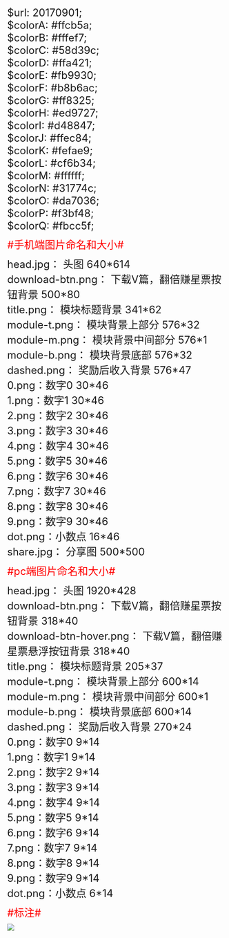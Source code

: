 <style>
	.div{
		font-size: 24px;
	}
	.div img{
		max-width: 100%;
	}
	.type{
		font-size: 24px;
		margin: 10px 0;
		color: red;
	}
</style>
<div class="div">$url: 20170901;</div>
<div class="div">$colorA: #ffcb5a;</div>
<div class="div">$colorB: #fffef7;</div>
<div class="div">$colorC: #58d39c;</div>
<div class="div">$colorD: #ffa421;</div>
<div class="div">$colorE: #fb9930;</div>
<div class="div">$colorF: #b8b6ac;</div>
<div class="div">$colorG: #ff8325;</div>
<div class="div">$colorH: #ed9727;</div>
<div class="div">$colorI: #d48847;</div>
<div class="div">$colorJ: #ffec84;</div>
<div class="div">$colorK: #fefae9;</div>
<div class="div">$colorL: #cf6b34;</div>
<div class="div">$colorM: #ffffff;</div>
<div class="div">$colorN: #31774c;</div>
<div class="div">$colorO: #da7036;</div>
<div class="div">$colorP: #f3bf48;</div>
<div class="div">$colorQ: #fbcc5f;</div>

<div class="type">#手机端图片命名和大小#</div>

<div class="div">head.jpg：	头图  640*614</div>
<div class="div">download-btn.png：	下载V篇，翻倍赚星票按钮背景	500*80</div>
<div class="div">title.png：	模块标题背景	341*62</div>
<div class="div">module-t.png：	模块背景上部分		576*32</div>
<div class="div">module-m.png：	模块背景中间部分		576*1</div>
<div class="div">module-b.png：	模块背景底部		576*32</div>
<div class="div">dashed.png：	奖励后收入背景	576*47</div>
<div class="div">0.png：数字0	30*46</div>
<div class="div">1.png：数字1	30*46</div>
<div class="div">2.png：数字2	30*46</div>
<div class="div">3.png：数字3	30*46</div>
<div class="div">4.png：数字4	30*46</div>
<div class="div">5.png：数字5	30*46</div>
<div class="div">6.png：数字6	30*46</div>
<div class="div">7.png：数字7	30*46</div>
<div class="div">8.png：数字8	30*46</div>
<div class="div">9.png：数字9	30*46</div>
<div class="div">dot.png：小数点	16*46</div>
<div class="div">share.jpg：	分享图	500*500</div>

<div class="type">#pc端图片命名和大小#</div>

<div class="div">head.jpg：	头图  1920*428</div>
<div class="div">download-btn.png：	下载V篇，翻倍赚星票按钮背景	318*40</div>
<div class="div">download-btn-hover.png：	下载V篇，翻倍赚星票悬浮按钮背景	318*40</div>
<div class="div">title.png：	模块标题背景	205*37</div>
<div class="div">module-t.png：	模块背景上部分		600*14</div>
<div class="div">module-m.png：	模块背景中间部分		600*1</div>
<div class="div">module-b.png：	模块背景底部		600*14</div>
<div class="div">dashed.png：	奖励后收入背景	270*24</div>
<div class="div">0.png：数字0	9*14</div>
<div class="div">1.png：数字1	9*14</div>
<div class="div">2.png：数字2	9*14</div>
<div class="div">3.png：数字3	9*14</div>
<div class="div">4.png：数字4	9*14</div>
<div class="div">5.png：数字5	9*14</div>
<div class="div">6.png：数字6	9*14</div>
<div class="div">7.png：数字7	9*14</div>
<div class="div">8.png：数字8	9*14</div>
<div class="div">9.png：数字9	9*14</div>
<div class="div">dot.png：小数点	6*14</div>

<div class="type">#标注#</div>
<div class="div"><img src="/biaozhu/welfare.png"></div>